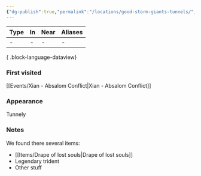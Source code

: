 ```yaml
---
{"dg-publish":true,"permalink":"/locations/good-storm-giants-tunnels/","tags":["location"],"dgShowBacklinks":true,"dgShowLocalGraph":true,"noteIcon":"location","created":"2024-01-06T14:19:21.224+01:00","updated":"2024-01-18T16:06:09.693+01:00"}
---
```


| Type | In | Near | Aliases |
| ---- | -- | ---- | ------- |
| \-   | \- | \-   | \-      |

{ .block-language-dataview}
### First visited
[[Events/Xian - Absalom Conflict\|Xian - Absalom Conflict]]
### Appearance
Tunnely
### Notes
We found there several items:
- [[Items/Drape of lost souls\|Drape of lost souls]]
- Legendary trident
- Other stuff